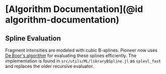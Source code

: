 # [Algorithm Documentation](@id algorithm-documentation)

## Spline Evaluation

Fragment intensities are modeled with cubic B-splines.  Pioneer now
uses [De Boor's algorithm](https://en.wikipedia.org/wiki/De_Boor%27s_algorithm)
for evaluating these splines efficiently.  The implementation is found
in `src/utils/ML/libraryBSpline.jl` as `splevl_fast` and replaces the
older recursive evaluator.